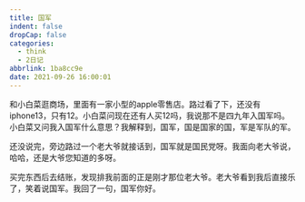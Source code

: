```yaml
---
title: 国军
indent: false
dropCap: false
categories:
  - think
  - 2日记
abbrlink: 1ba8cc9e
date: 2021-09-26 16:00:01
---
```


和小白菜逛商场，里面有一家小型的apple零售店。路过看了下，还没有iphone13，只有12。小白菜问现在还有人买12吗，我说那不是四九年入国军吗。小白菜又问我入国军什么意思？我解释到，国军，国是国家的国，军是军队的军。


还没说完，旁边路过一个老大爷就接话到，国军就是国民党呀。我面向老大爷说，哈哈，还是大爷您知道的多呀。

买完东西后去结账，发现排我前面的正是刚才那位老大爷。老大爷看到我后直接乐了，笑着说国军。我回了一句，国军你好。
